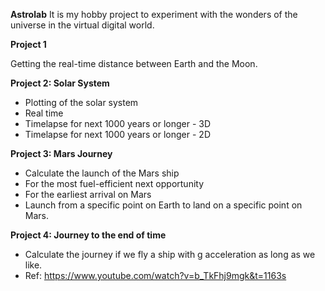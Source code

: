 **Astrolab**
It is my hobby project to experiment with the wonders of the universe in the virtual digital world.

**Project 1**

Getting the real-time distance between Earth and the Moon.

**Project 2: Solar System**

- Plotting of the solar system
 -  Real time
 -  Timelapse for next 1000 years or longer - 3D
 -  Timelapse for next 1000 years or longer - 2D

**Project 3: Mars Journey**

- Calculate the launch of the Mars ship
 - For the most fuel-efficient next opportunity
 - For the earliest arrival on Mars
 - Launch from a specific point on Earth to land on a specific point on Mars.

**Project 4: Journey to the end of time**

- Calculate the journey if we fly a ship with g acceleration as long as we like.
 -  Ref: https://www.youtube.com/watch?v=b_TkFhj9mgk&t=1163s
   

    


